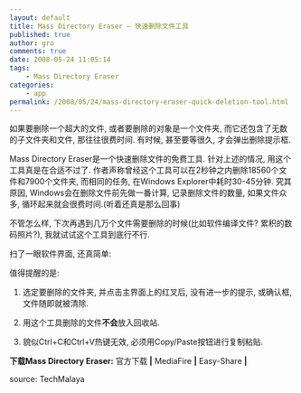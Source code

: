 ```yaml
---
layout: default
title: Mass Directory Eraser – 快速删除文件工具
published: true
author: gro
comments: true
date: 2008-05-24 11:05:14
tags:
    - Mass Directory Eraser
categories:
    - app
permalink: /2008/05/24/mass-directory-eraser-quick-deletion-tool.html
---
```

如果要删除一个超大的文件, 或者要删除的对象是一个文件夹, 而它还包含了无数的子文件夹和文件, 那往往很费时间. 有时候, 甚至要等很久, 才会弹出删除提示框.

Mass Directory Eraser是一个快速删除文件的免费工具. 针对上述的情况, 用这个工具真是在合适不过了. 作者声称曾经这个工具可以在2秒钟之内删除18560个文件和7900个文件夹, 而相同的任务, 在Windows Explorer中耗时30-45分钟. 究其原因, Windows会在删除文件前先做一番计算, 记录删除文件的数量, 如果文件众多, 循环起来就会很费时间.(听着还真是那么回事)

不管怎么样, 下次再遇到几万个文件需要删除的时候(比如软件编译文件? 累积的数码照片?), 我就试试这个工具到底行不行.

扫了一眼软件界面, 还真简单:



值得提醒的是:

1. 选定要删除的文件夹, 并点击主界面上的红叉后, 没有进一步的提示, 或确认框, 文件随即就被清除.

2. 用这个工具删除的文件**不会**放入回收站.

3. 貌似Ctrl+C和Ctrl+V热键无效, 必须用Copy/Paste按钮进行复制粘贴.

**下载Mass Directory Eraser:** 官方下载 **|** MediaFire **|** Easy-Share **|**

source: TechMalaya
